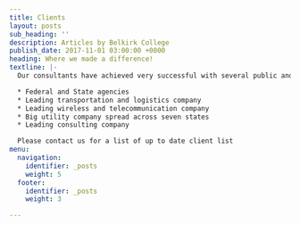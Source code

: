 ```yaml
---
title: Clients
layout: posts
sub_heading: ''
description: Articles by Belkirk College
publish_date: 2017-11-01 03:00:00 +0000
heading: Where we made a difference!
textline: |-
  Our consultants have achieved very successful with several public and private companies:

  * Federal and State agencies
  * Leading transportation and logistics company
  * Leading wireless and telecommunication company
  * Big utility company spread across seven states
  * Leading consulting company

  Please contact us for a list of up to date client list
menu:
  navigation:
    identifier: _posts
    weight: 5
  footer:
    identifier: _posts
    weight: 3

---
```

